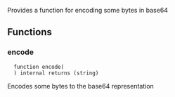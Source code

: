 Provides a function for encoding some bytes in base64

## Functions

### encode

```solidity
  function encode(
  ) internal returns (string)
```

Encodes some bytes to the base64 representation
